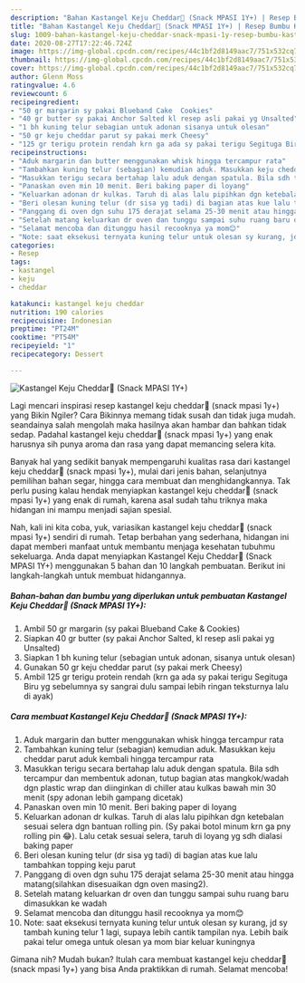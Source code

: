 ```yaml
---
description: "Bahan Kastangel Keju Cheddar🧀 (Snack MPASI 1Y+) | Resep Bumbu Kastangel Keju Cheddar🧀 (Snack MPASI 1Y+) Yang Enak Banget"
title: "Bahan Kastangel Keju Cheddar🧀 (Snack MPASI 1Y+) | Resep Bumbu Kastangel Keju Cheddar🧀 (Snack MPASI 1Y+) Yang Enak Banget"
slug: 1009-bahan-kastangel-keju-cheddar-snack-mpasi-1y-resep-bumbu-kastangel-keju-cheddar-snack-mpasi-1y-yang-enak-banget
date: 2020-08-27T17:22:46.724Z
image: https://img-global.cpcdn.com/recipes/44c1bf2d8149aac7/751x532cq70/kastangel-keju-cheddar🧀-snack-mpasi-1y-foto-resep-utama.jpg
thumbnail: https://img-global.cpcdn.com/recipes/44c1bf2d8149aac7/751x532cq70/kastangel-keju-cheddar🧀-snack-mpasi-1y-foto-resep-utama.jpg
cover: https://img-global.cpcdn.com/recipes/44c1bf2d8149aac7/751x532cq70/kastangel-keju-cheddar🧀-snack-mpasi-1y-foto-resep-utama.jpg
author: Glenn Moss
ratingvalue: 4.6
reviewcount: 6
recipeingredient:
- "50 gr margarin sy pakai Blueband Cake  Cookies"
- "40 gr butter sy pakai Anchor Salted kl resep asli pakai yg Unsalted"
- "1 bh kuning telur sebagian untuk adonan sisanya untuk olesan"
- "50 gr keju cheddar parut sy pakai merk Cheesy"
- "125 gr terigu protein rendah krn ga ada sy pakai terigu Segituga Biru yg sebelumnya sy sangrai dulu sampai lebih ringan teksturnya lalu di ayak"
recipeinstructions:
- "Aduk margarin dan butter menggunakan whisk hingga tercampur rata"
- "Tambahkan kuning telur (sebagian) kemudian aduk. Masukkan keju cheddar parut aduk kembali hingga tercampur rata"
- "Masukkan terigu secara bertahap lalu aduk dengan spatula. Bila sdh tercampur dan membentuk adonan, tutup bagian atas mangkok/wadah dgn plastic wrap dan diinginkan di chiller atau kulkas bawah min 30 menit (spy adonan lebih gampang dicetak)"
- "Panaskan oven min 10 menit. Beri baking paper di loyang"
- "Keluarkan adonan dr kulkas. Taruh di alas lalu pipihkan dgn ketebalan sesuai selera dgn bantuan rolling pin. (Sy pakai botol minum krn ga pny rolling pin 😂). Lalu cetak sesuai selera, taruh di loyang yg sdh dialasi baking paper"
- "Beri olesan kuning telur (dr sisa yg tadi) di bagian atas kue lalu tambahkan topping keju parut"
- "Panggang di oven dgn suhu 175 derajat selama 25-30 menit atau hingga matang(silahkan disesuaikan dgn oven masing2)."
- "Setelah matang keluarkan dr oven dan tunggu sampai suhu ruang baru dimasukkan ke wadah"
- "Selamat mencoba dan ditunggu hasil recooknya ya mom😊"
- "Note: saat eksekusi ternyata kuning telur untuk olesan sy kurang, jd sy tambah kuning telur 1 lagi, supaya lebih cantik tampilan nya. Lebih baik pakai telur omega untuk olesan ya mom biar keluar kuningnya"
categories:
- Resep
tags:
- kastangel
- keju
- cheddar

katakunci: kastangel keju cheddar 
nutrition: 190 calories
recipecuisine: Indonesian
preptime: "PT24M"
cooktime: "PT54M"
recipeyield: "1"
recipecategory: Dessert

---
```



![Kastangel Keju Cheddar🧀 (Snack MPASI 1Y+)](https://img-global.cpcdn.com/recipes/44c1bf2d8149aac7/751x532cq70/kastangel-keju-cheddar🧀-snack-mpasi-1y-foto-resep-utama.jpg)

Lagi mencari inspirasi resep kastangel keju cheddar🧀 (snack mpasi 1y+) yang Bikin Ngiler? Cara Bikinnya memang tidak susah dan tidak juga mudah. seandainya salah mengolah maka hasilnya akan hambar dan bahkan tidak sedap. Padahal kastangel keju cheddar🧀 (snack mpasi 1y+) yang enak harusnya sih punya aroma dan rasa yang dapat memancing selera kita.

Banyak hal yang sedikit banyak mempengaruhi kualitas rasa dari kastangel keju cheddar🧀 (snack mpasi 1y+), mulai dari jenis bahan, selanjutnya pemilihan bahan segar, hingga cara membuat dan menghidangkannya. Tak perlu pusing kalau hendak menyiapkan kastangel keju cheddar🧀 (snack mpasi 1y+) yang enak di rumah, karena asal sudah tahu triknya maka hidangan ini mampu menjadi sajian spesial.




Nah, kali ini kita coba, yuk, variasikan kastangel keju cheddar🧀 (snack mpasi 1y+) sendiri di rumah. Tetap berbahan yang sederhana, hidangan ini dapat memberi manfaat untuk membantu menjaga kesehatan tubuhmu sekeluarga. Anda dapat menyiapkan Kastangel Keju Cheddar🧀 (Snack MPASI 1Y+) menggunakan 5 bahan dan 10 langkah pembuatan. Berikut ini langkah-langkah untuk membuat hidangannya.

<!--inarticleads1-->

##### Bahan-bahan dan bumbu yang diperlukan untuk pembuatan Kastangel Keju Cheddar🧀 (Snack MPASI 1Y+):

1. Ambil 50 gr margarin (sy pakai Blueband Cake &amp; Cookies)
1. Siapkan 40 gr butter (sy pakai Anchor Salted, kl resep asli pakai yg Unsalted)
1. Siapkan 1 bh kuning telur (sebagian untuk adonan, sisanya untuk olesan)
1. Gunakan 50 gr keju cheddar parut (sy pakai merk Cheesy)
1. Ambil 125 gr terigu protein rendah (krn ga ada sy pakai terigu Segituga Biru yg sebelumnya sy sangrai dulu sampai lebih ringan teksturnya lalu di ayak)




<!--inarticleads2-->

##### Cara membuat Kastangel Keju Cheddar🧀 (Snack MPASI 1Y+):

1. Aduk margarin dan butter menggunakan whisk hingga tercampur rata
1. Tambahkan kuning telur (sebagian) kemudian aduk. Masukkan keju cheddar parut aduk kembali hingga tercampur rata
1. Masukkan terigu secara bertahap lalu aduk dengan spatula. Bila sdh tercampur dan membentuk adonan, tutup bagian atas mangkok/wadah dgn plastic wrap dan diinginkan di chiller atau kulkas bawah min 30 menit (spy adonan lebih gampang dicetak)
1. Panaskan oven min 10 menit. Beri baking paper di loyang
1. Keluarkan adonan dr kulkas. Taruh di alas lalu pipihkan dgn ketebalan sesuai selera dgn bantuan rolling pin. (Sy pakai botol minum krn ga pny rolling pin 😂). Lalu cetak sesuai selera, taruh di loyang yg sdh dialasi baking paper
1. Beri olesan kuning telur (dr sisa yg tadi) di bagian atas kue lalu tambahkan topping keju parut
1. Panggang di oven dgn suhu 175 derajat selama 25-30 menit atau hingga matang(silahkan disesuaikan dgn oven masing2).
1. Setelah matang keluarkan dr oven dan tunggu sampai suhu ruang baru dimasukkan ke wadah
1. Selamat mencoba dan ditunggu hasil recooknya ya mom😊
1. Note: saat eksekusi ternyata kuning telur untuk olesan sy kurang, jd sy tambah kuning telur 1 lagi, supaya lebih cantik tampilan nya. Lebih baik pakai telur omega untuk olesan ya mom biar keluar kuningnya




Gimana nih? Mudah bukan? Itulah cara membuat kastangel keju cheddar🧀 (snack mpasi 1y+) yang bisa Anda praktikkan di rumah. Selamat mencoba!
